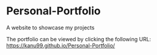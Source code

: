# Personal-Portfolio
 A website to showcase my projects

The portfolio can be viewed by clicking the following URL: https://kanu99.github.io/Personal-Portfolio/